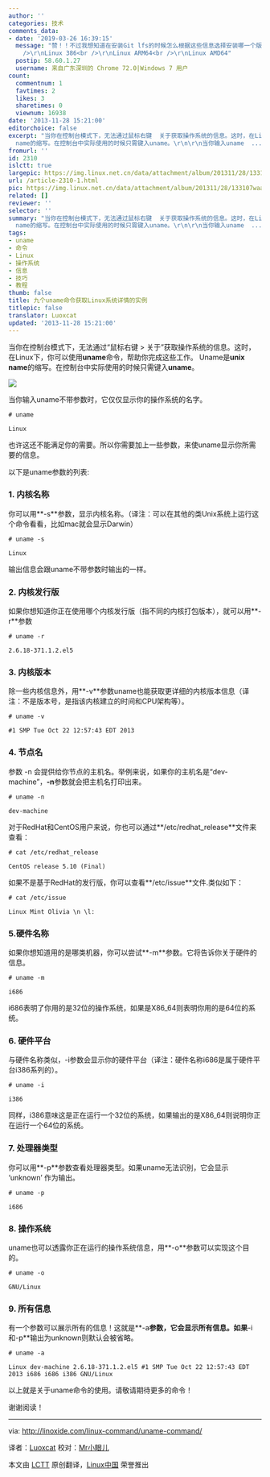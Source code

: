 ```yaml
---
author: ''
categories: 技术
comments_data:
- date: '2019-03-26 16:39:15'
  message: "赞！！不过我想知道在安装Git lfs的时候怎么根据这些信息选择安装哪一个版本呢？<br />\r\n可以讲一下Git lfs的这几个版本的意思吗？尤其是后两个的区别<br
    />\r\nLinux 386<br />\r\nLinux ARM64<br />\r\nLinux AMD64"
  postip: 58.60.1.27
  username: 来自广东深圳的 Chrome 72.0|Windows 7 用户
count:
  commentnum: 1
  favtimes: 2
  likes: 3
  sharetimes: 0
  viewnum: 16938
date: '2013-11-28 15:21:00'
editorchoice: false
excerpt: "当你在控制台模式下，无法通过鼠标右键  关于获取操作系统的信息。这时，在Linux下，你可以使用uname命令，帮助你完成这些工作。 Uname是unix
  name的缩写。在控制台中实际使用的时候只需键入uname。\r\n\r\n当你输入uname  ..."
fromurl: ''
id: 2310
islctt: true
largepic: https://img.linux.net.cn/data/attachment/album/201311/28/133107waaiialkaazaaa0u.png
url: /article-2310-1.html
pic: https://img.linux.net.cn/data/attachment/album/201311/28/133107waaiialkaazaaa0u.png.thumb.jpg
related: []
reviewer: ''
selector: ''
summary: "当你在控制台模式下，无法通过鼠标右键  关于获取操作系统的信息。这时，在Linux下，你可以使用uname命令，帮助你完成这些工作。 Uname是unix
  name的缩写。在控制台中实际使用的时候只需键入uname。\r\n\r\n当你输入uname  ..."
tags:
- uname
- 命令
- Linux
- 操作系统
- 信息
- 技巧
- 教程
thumb: false
title: 九个uname命令获取Linux系统详情的实例
titlepic: false
translator: Luoxcat
updated: '2013-11-28 15:21:00'
---
```


当你在控制台模式下，无法通过“鼠标右键 > 关于”获取操作系统的信息。这时，在Linux下，你可以使用**uname**命令，帮助你完成这些工作。 Uname是**unix name**的缩写。在控制台中实际使用的时候只需键入**uname**。


![](https://img.linux.net.cn/data/attachment/album/201311/28/133107waaiialkaazaaa0u.png)


当你输入uname不带参数时，它仅仅显示你的操作系统的名字。



```
# uname

Linux

```

也许这还不能满足你的需要。所以你需要加上一些参数，来使uname显示你所需要的信息。


以下是uname参数的列表:


### 1. 内核名称


你可以用**-s**参数，显示内核名称。（译注：可以在其他的类Unix系统上运行这个命令看看，比如mac就会显示Darwin）



```
# uname -s

Linux

```

输出信息会跟uname不带参数时输出的一样。


### 2. 内核发行版


如果你想知道你正在使用哪个内核发行版（指不同的内核打包版本），就可以用**-r**参数



```
# uname -r

2.6.18-371.1.2.el5

```

### 3. 内核版本


除一些内核信息外，用**-v**参数uname也能获取更详细的内核版本信息（译注：不是版本号，是指该内核建立的时间和CPU架构等）。



```
# uname -v

#1 SMP Tue Oct 22 12:57:43 EDT 2013

```

### 4. 节点名


参数 -n 会提供给你节点的主机名。举例来说，如果你的主机名是“dev-machine”，**-n**参数就会把主机名打印出来。



```
# uname -n

dev-machine

```

对于RedHat和CentOS用户来说，你也可以通过**/etc/redhat\_release**文件来查看：



```
# cat /etc/redhat_release

CentOS release 5.10 (Final)

```

如果不是基于RedHat的发行版，你可以查看**/etc/issue**文件.类似如下：



```
# cat /etc/issue

Linux Mint Olivia \n \l:

```

### 5.硬件名称


如果你想知道用的是哪类机器，你可以尝试**-m**参数。它将告诉你关于硬件的信息。



```
# uname -m

i686

```

i686表明了你用的是32位的操作系统，如果是X86\_64则表明你用的是64位的系统。


### 6. 硬件平台


与硬件名称类似，-i参数会显示你的硬件平台（译注：硬件名称i686是属于硬件平台i386系列的）。



```
# uname -i

i386

```

同样，i386意味这是正在运行一个32位的系统，如果输出的是X86\_64则说明你正在运行一个64位的系统。


### 7. 处理器类型


你可以用**-p**参数查看处理器类型。如果uname无法识别，它会显示 ‘unknown’ 作为输出。



```
# uname -p

i686

```

### 8. 操作系统


uname也可以透露你正在运行的操作系统信息，用**-o**参数可以实现这个目的。



```
# uname -o

GNU/Linux

```

### 9. 所有信息


有一个参数可以展示所有的信息！这就是**-a**参数，它会显示所有信息。如果**-i和-p**输出为unknown则默认会被省略。



```
# uname -a

Linux dev-machine 2.6.18-371.1.2.el5 #1 SMP Tue Oct 22 12:57:43 EDT 2013 i686 i686 i386 GNU/Linux

```

以上就是关于uname命令的使用。请敬请期待更多的命令！


谢谢阅读！




---


via: <http://linoxide.com/linux-command/uname-command/>


译者：[Luoxcat](https://github.com/Luoxcat) 校对：[Mr小眼儿](http://blog.csdn.net/tinyeyeser)


本文由 [LCTT](https://github.com/LCTT/TranslateProject) 原创翻译，[Linux中国](http://linux.cn/) 荣誉推出